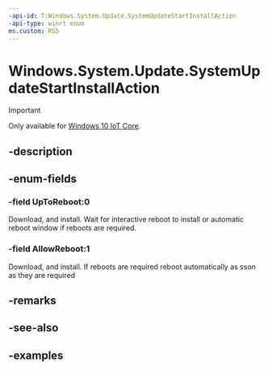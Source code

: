 ```yaml
---
-api-id: T:Windows.System.Update.SystemUpdateStartInstallAction
-api-type: winrt enum
ms.custom: RS5
---
```


<!-- Enumeration syntax.
public enum SystemUpdateStartInstallAction : int 
-->

# Windows.System.Update.SystemUpdateStartInstallAction

> [!IMPORTANT]
> Only available for [Windows 10 IoT Core](https://learn.microsoft.com/windows/iot-core/windows-iot-core). 

## -description

## -enum-fields
### -field UpToReboot:0
Download, and install.  Wait for interactive reboot to install or automatic reboot window if reboots are required.

### -field AllowReboot:1
Download, and install.  If reboots are required reboot automatically as sson as they are required

## -remarks

## -see-also

## -examples



